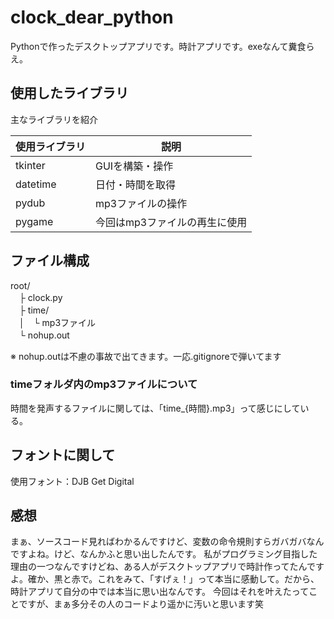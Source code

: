# clock_dear_python
Pythonで作ったデスクトップアプリです。時計アプリです。exeなんて糞食らえ。

## 使用したライブラリ

主なライブラリを紹介

| 使用ライブラリ | 説明 |
----|---- 
| tkinter | GUIを構築・操作 |
| datetime | 日付・時間を取得 |
| pydub | mp3ファイルの操作 |
| pygame | 今回はmp3ファイルの再生に使用 |

## ファイル構成

root/<br>
　├ clock.py<br>
　├ time/<br>
　│　└ mp3ファイル<br>
　└ nohup.out<br>
 
※ nohup.outは不慮の事故で出てきます。一応.gitignoreで弾いてます

### timeフォルダ内のmp3ファイルについて

時間を発声するファイルに関しては、「time_{時間}.mp3」って感じにしている。

## フォントに関して

使用フォント：DJB Get Digital

## 感想

まぁ、ソースコード見ればわかるんですけど、変数の命令規則すらガバガバなんですよね。けど、なんかふと思い出したんです。
私がプログラミング目指した理由の一つなんですけどね、ある人がデスクトップアプリで時計作ってたんですよ。確か、黒と赤で。これをみて、「すげぇ！」って本当に感動して。だから、時計アプリて自分の中では本当に思い出なんです。
今回はそれを叶えたってことですが、まぁ多分その人のコードより遥かに汚いと思います笑
 
